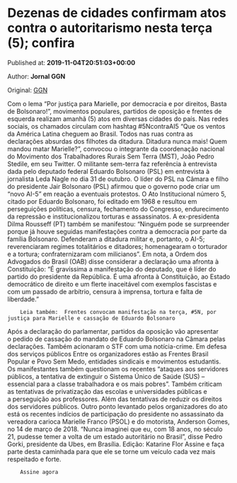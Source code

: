 
# Dezenas de cidades confirmam atos contra o autoritarismo nesta terça (5); confira

Published at: **2019-11-04T20:51:03+00:00**

Author: **Jornal GGN**

Original: [GGN](https://jornalggn.com.br/movimentos-sociais/dezenas-de-cidades-confirmam-atos-contra-o-autoritarismo-nesta-terca-5-confira/)

Com o lema “Por justiça para Marielle, por democracia e por direitos, Basta de Bolsonaro!”, movimentos populares, partidos de oposição e frentes de esquerda realizam amanhã (5) atos em diversas cidades do país. Nas redes sociais, os chamados circulam com hashtag #5NcontraAI5
“Que os ventos da América Latina cheguem ao Brasil. Todos nas ruas contra as declarações absurdas dos filhotes da ditadura. Ditadura nunca mais! Quem mandou matar Marielle?”, convocou o integrante da coordenação nacional do Movimento dos Trabalhadores Rurais Sem Terra (MST), João Pedro Stedile, em seu Twitter.
O militante sem-terra faz referência à entrevista dada pelo deputado federal Eduardo Bolsonaro (PSL) em entrevista à jornalista Leda Nagle no dia 31 de outubro. O líder do PSL na Câmara e filho do presidente Jair Bolsonaro (PSL) afirmou que o governo pode criar um “novo AI-5” em reação a eventuais protestos.
O Ato Institucional número 5, citado por Eduardo Bolsonaro, foi editado em 1968 e resultou em perseguições políticas, censura, fechamento do Congresso, endurecimento da repressão e institucionalizou torturas e assassinatos.
A ex-presidenta Dilma Rousseff (PT) também se manifestou: “Ninguém pode se surpreender porque já houve seguidas manifestações contra a democracia por parte da família Bolsonaro. Defenderam a ditadura militar e, portanto, o AI-5; reverenciaram regimes totalitários e ditadores; homenagearam o torturador e a tortura; confraternizaram com milicianos”.
Em nota, a Ordem dos Advogados do Brasil (OAB) disse considerar a declaração uma afronta à Constituição: “É gravíssima a manifestação do deputado, que é líder do partido do presidente da República. É uma afronta à Constituição, ao Estado democrático de direito e um flerte inaceitável com exemplos fascistas e com um passado de arbítrio, censura à imprensa, tortura e falta de liberdade.”

        Leia também:  Frentes convocam manifestação na terça, #5N, por justiça para Marielle e cassação de Eduardo Bolsonaro
      
Após a declaração do parlamentar, partidos da oposição vão apresentar o pedido de cassação do mandato de Eduardo Bolsonaro na Câmara pelas declarações. Também acionaram o STF com uma notícia-crime.
Em defesa dos serviços públicos
Entre os organizadores estão as Frentes Brasil Popular e Povo Sem Medo, entidades sindicais e movimentos estudantis.
Os manifestantes também questionam os recentes “ataques aos servidores públicos, a tentativa de extinguir o Sistema Único de Saúde (SUS) – essencial para a classe trabalhadora e os mais pobres”.
Também criticam as tentativas de privatização das escolas e universidades públicas e a perseguição aos professores. Além das tentativas de reduzir os direitos dos servidores públicos.
Outro ponto levantado pelos organizadores do ato está os recentes indícios de participação do presidente no assassinato da vereadora carioca Marielle Franco (PSOL) e do motorista, Anderson Gomes, no 14 de março de 2018.
“Nunca imaginei que eu, com 18 anos, no século 21, pudesse temer a volta de um estado autoritário no Brasil”, disse Pedro Gorki, presidente da Ubes, em Brasília.
Edição: Katarine Flor
Assine e faça parte desta caminhada para que ele se torne um veículo cada vez mais respeitado e forte.

        Assine agora
      
